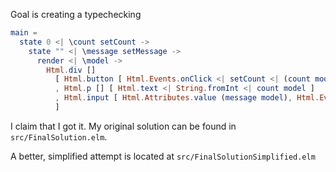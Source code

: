 Goal is creating a typechecking
```elm
main =
  state 0 <| \count setCount ->
    state "" <| \message setMessage ->
      render <| \model ->
        Html.div []
          [ Html.button [ Html.Events.onClick <| setCount <| (count model) + 1 ] [ Html.text "+" ]
          , Html.p [] [ Html.text <| String.fromInt <| count model ]
          , Html.input [ Html.Attributes.value (message model), Html.Events.onInput setMessage ] []
          ]
```

I claim that I got it.
My original solution can be found in `src/FinalSolution.elm`.

A better, simplified attempt is located at `src/FinalSolutionSimplified.elm`
